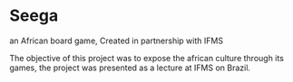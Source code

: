 # Seega
an African board game, Created in partnership with IFMS

The objective of this project was to expose the african culture through its games, the project was presented as a lecture at IFMS on Brazil.
